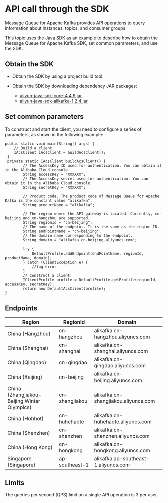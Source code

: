 # API call through the SDK

Message Queue for Apache Kafka provides API operations to query information about instances, topics, and consumer groups.

This topic uses the Java SDK as an example to describe how to obtain the Message Queue for Apache Kafka SDK, set common parameters, and use the SDK.

## Obtain the SDK

-   Obtain the SDK by using a project build tool:



-   Obtain the SDK by downloading dependency JAR packages:
    -   [aliyun-java-sdk-core-4.4.9.jar](https://repo1.maven.org/maven2/com/aliyun/aliyun-java-sdk-core/4.4.9/aliyun-java-sdk-core-4.4.9.jar)
    -   [aliyun-java-sdk-alikafka-1.2.4.jar](https://repo1.maven.org/maven2/com/aliyun/aliyun-java-sdk-alikafka/1.2.4/aliyun-java-sdk-alikafka-1.2.4.jar)

## Set common parameters

To construct and start the client, you need to configure a series of parameters, as shown in the following example:

```
public static void main(String[] args) {
    // Build a client.
    IAcsClient iAcsClient = buildAcsClient();
 }
 private static IAcsClient buildAcsClient() {
        // The AccessKey ID used for authentication. You can obtain it in the Alibaba Cloud console.
        String accessKey = "XXXXXX";
        // The AccessKey secret used for authentication. You can obtain it in the Alibaba Cloud console.
        String secretKey = "XXXXXX";

        // Product code. The product code of Message Queue for Apache Kafka is the constant value "alikafka".
        String productName = "alikafka";

        // The region where the API gateway is located. Currently, cn-beijing and cn-hangzhou are supported.
        String regionId = "cn-beijing";
        // The name of the endpoint. It is the same as the region ID.
        String endPointName = "cn-beijing";
        // The domain name corresponding to the endpoint.
        String domain = "alikafka.cn-beijing.aliyuncs.com";

        try {
            DefaultProfile.addEndpoint(endPointName, regionId, productName, domain);
        } catch (ClientException e) {
            //log error
        }
        // Construct a client.
        IClientProfile profile = DefaultProfile.getProfile(regionId, accessKey, secretKey);
        return new DefaultAcsClient(profile);
}        
```

## Endpoints

|Region|RegionId|Domain|
|------|--------|------|
|China \(Hangzhou\)|cn-hangzhou|alikafka.cn-hangzhou.aliyuncs.com|
|China \(Shanghai\)|cn-shanghai|alikafka.cn-shanghai.aliyuncs.com|
|China \(Qingdao\)|cn-qingdao|alikafka.cn-qingdao.aliyuncs.com|
|China \(Beijing\)|cn-beijing|alikafka.cn-beijing.aliyuncs.com|
|China \(Zhangjiakou-Beijing Winter Olympics\)|cn-zhangjiakou|alikafka.cn-zhangjiakou.aliyuncs.com|
|China \(Hohhot\)|cn-huhehaote|alikafka.cn-huhehaote.aliyuncs.com|
|China \(Shenzhen\)|cn-shenzhen|alikafka.cn-shenzhen.aliyuncs.com|
|China \(Hong Kong\)|cn-hongkong|alikafka.cn-hongkong.aliyuncs.com|
|Singapore \(Singapore\)|ap-southeast-1|alikafka.ap-southeast-1.aliyuncs.com|

## Limits

The queries per second \(QPS\) limit on a single API operation is 3 per user.


